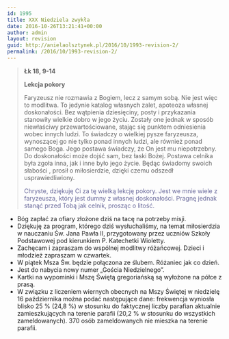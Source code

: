 ```yaml
---
id: 1995
title: XXX Niedziela zwykła
date: 2016-10-26T13:21:41+00:00
author: admin
layout: revision
guid: http://anielaolsztynek.pl/2016/10/1993-revision-2/
permalink: /2016/10/1993-revision-2/
---
```

> **Łk 18, 9-14**
> 
> **Lekcja pokory**
> 
> Faryzeusz nie rozmawia z Bogiem, lecz z samym sobą. Nie jest więc to modlitwa. To jedynie katalog własnych zalet, apoteoza własnej doskonałości. Bez wątpienia dziesięciny, posty i przykazania stanowiły wielkie dobro w jego życiu. Zostały one jednak w sposób niewłaściwy przewartościowane, stając się punktem odniesienia wobec innych ludzi. To świadczy o wielkiej pysze faryzeusza, wynoszącej go nie tylko ponad innych ludzi, ale również ponad samego Boga. Jego postawa świadczy, że On jest mu niepotrzebny. Do doskonałości może dojść sam, bez łaski Bożej. Postawa celnika była zgoła inna, jak i inne było jego życie. Będąc świadomy swoich słabości , prosił o miłosierdzie, dzięki czemu odszedł usprawiedliwiony.
> 
> <span style="color: #666699;">Chryste, dziękuję Ci za tę wielką lekcję pokory. Jest we mnie wiele z faryzeusza, który jest dumny z własnej doskonałości. Pragnę jednak stanąć przed Tobą jak celnik, prosząc o litość.</span>

  * Bóg zapłać za ofiary złożone dziś na tacę na potrzeby misji.
  * Dziękuję za program, którego dziś wysłuchaliśmy, na temat miłosierdzia w nauczaniu Św. Jana Pawła II, przygotowany przez uczniów Szkoły Podstawowej pod kierunkiem P. Katechetki Wioletty.
  * Zachęcam i zapraszam do wspólnej modlitwy różańcowej. Dzieci i młodzież zapraszam w czwartek.
  * W piątek Msza Św. będzie połączona ze ślubem. Różaniec jak co dzień.
  * Jest do nabycia nowy numer &#8222;Gościa Niedzielnego&#8221;.
  * Kartki na wypominki i Mszę Świętą gregoriańską są wyłożone na półce z prasą.
  * W związku z liczeniem wiernych obecnych na Mszy Świętej w niedzielę 16 października można podać następujące dane: frekwencja wyniosła blisko 25 % (24,8 %) w stosunku do faktycznej liczby parafian aktualnie zamieszkujących na terenie parafii (20,2 % w stosunku do wszystkich zameldowanych). 370 osób zameldowanych nie mieszka na terenie parafii.